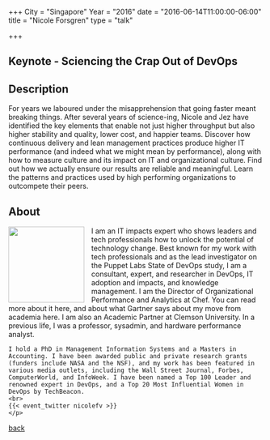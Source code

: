 +++
City = "Singapore"
Year = "2016"
date = "2016-06-14T11:00:00-06:00"
title = "Nicole Forsgren"
type = "talk"

+++

<div class="span-15">
  <div class="span-15 last">
    <h2>Keynote - Sciencing the Crap Out of DevOps</h2>
    <h2>Description</h2>
    <p>
    For years we laboured under the misapprehension that going faster meant breaking things. After several years of science-ing, Nicole and Jez have identified the key elements that enable not just higher throughput but also higher stability and quality, lower cost, and happier teams. Discover how continuous delivery and lean management practices produce higher IT performance (and indeed what we might mean by performance), along with how to measure culture and its impact on IT and organizational culture. Find out how we actually ensure our results are reliable and meaningful. Learn the patterns and practices used by high performing organizations to outcompete their peers.
    </p>
    <h2>About</h2>
    <p>
    <img src="https://pbs.twimg.com/profile_images/544902367666114561/y3ZskhG__400x400.jpeg" style="width: 150px; float: left; margin-right: 1em;">
    I am an IT impacts expert who shows leaders and tech professionals how to unlock the potential of technology change. Best known for my work with tech professionals and as the lead investigator on the Puppet Labs State of DevOps study, I am a consultant, expert, and researcher in DevOps, IT adoption and impacts, and knowledge management. I am the Director of Organizational Performance and Analytics at Chef. You can read more about it here, and about what Gartner says about my move from academia here. I am also an Academic Partner at Clemson University. In a previous life, I was a professor, sysadmin, and hardware performance analyst.

    I hold a PhD in Management Information Systems and a Masters in Accounting. I have been awarded public and private research grants (funders include NASA and the NSF), and my work has been featured in various media outlets, including the Wall Street Journal, Forbes, ComputerWorld, and InfoWeek. I have been named a Top 100 Leader and renowned expert in DevOps, and a Top 20 Most Influential Women in DevOps by TechBeacon.
    <br>
    {{< event_twitter nicolefv >}}
    </p>
  </div>
  <a href="/events/2016-singapore/proposals/">back</a>
</div>
